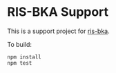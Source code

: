 # RIS-BKA Support

This is a support project for [ris-bka](https://github.com/ximex/ris-bka).

To build:

```
npm install
npm test
```